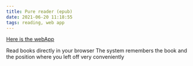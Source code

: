 ```yaml
---
title: Pure reader (epub)
date: 2021-06-20 11:18:55
tags: reading, web app
---
```


[Here is the webApp](https://read.safiullin.io)

Read books directly in your browser
The system remembers the book and the position where you left off very conveniently
